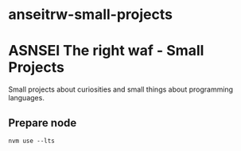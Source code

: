 # anseitrw-small-projects

# ASNSEI The right waf - Small Projects

Small projects about curiosities and small things about programming languages.

## Prepare node 

```shell
nvm use --lts
```